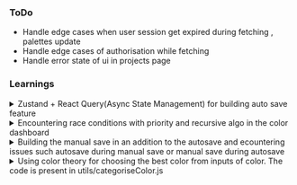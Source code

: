 ### ToDo

- Handle edge cases when user session get expired during fetching , palettes update
- Handle edge cases of authorisation while fetching
- Handle error state of ui in projects page

### Learnings

<details>
    <summary>Zustand + React Query(Async State Management) for building auto save feature</summary>
    <p>
       <li>First of the data is brought from the server</li>
       <li>Then when user interacts with the data we cant directly send the latest changes. As user can go on changing and a lot of request will be made to the server</li>
       <li>So I am zustand store for maintaining a colors array which will point to the latest changed data. And also a timer will start which will capture all the data changes. So after that span the request will be made with the latest data. Basically we are mutating with the latest recorded data</li>
       <li>Since the client side interaction is taking place and we are recording that we are using some external store. We could have used context but since a ton of changes can be made so going for a small state management library zustand</li>
    </p>
    
</details>

<details>
    <summary>Encountering race conditions with priority and recursive algo in the color dashboard</summary>
    <p>
        <h4>The save is autosaving feature. When colors are getting uploaded to the server and suppose at that time some changes happend.
        <br>Basically a race condition</h4>
       <h3>Solutions</h3>
       <li>Lock the ui when data is getting changed or mutation is happening</li>
       <li>Built some algo to gather the data changes made during the mutation and then after the settlement of the mutation re-perform the action but with the waitlist data</li>
    </p>
    <p>
        <h4> What I have done?</h4>
       <li>I took the second approach </li>
       <li>In my autosave feature, whenever the pallets are getting changed a scheduler starts. In that span of around of 4000ms all the latest changes are getting saved and atlast the latest one gets pushed to the server</li>
       <li>But in that span of sending, all the changes are getting saved to a waitList.</li>
       <li>So a recursive process is taking place</li>
       <li>Atlast, after onSettled the waitlist is emptied to the main color stack so that it does not move into recursive hell.</li>
       <li>Indirectly its an priority system. If data is in waitlist it will be send first</li>
    </p>
</details>

</details>

<details>
    <summary>Building the manual save in an addition to the autosave and ecountering issues such autosave during manual save or manual save during autosave</summary>
    <p>
       <li>We are using scheduling system.</li>
       <li>When manual save is pressed, just clear the schedule and push the latest data</li>
       <li>If during autosave manual save is pressed, then the queue will get emptied since the latest data pushed so if no data remains in the queue , dont go for the mutation</li>
       <li>If during manual save some changes performed, stack them up. And make another request with another set of data which will be autosaving</li>
    </p>
</details>

<details>
    <summary>Using color theory for choosing the best color from inputs of color. The code is present in utils/categoriseColor.js</summary>
    <p>

1. **Define the `categorizedColors` object**: The algorithm starts by defining an object `categorizedColors` with properties for `primary`, `secondary`, `tertiary`, `background`, `text`, and `accent` colors. Initially, all these properties are set to `null`.

2. **Sort the input colors by perceived brightness**: The input array `colors` is sorted in ascending order of perceived brightness using the formula `(r * 299 + g * 587 + b * 114) / 1000`, where `r`, `g`, and `b` are the red, green, and blue values of the color, respectively. This formula approximates how humans perceive the brightness of a color.

3. **Assign the background color**: The darkest color from the sorted array (`sortedColors[0]`) is assigned to `categorizedColors.background`.

4. **Find the most visually distinct colors**: The `findBestCombination` function is used to assign the `primary`, `secondary`, and `tertiary` colors. It does this by iterating over the remaining colors (excluding the background color) and calculating the color distance between each remaining color and the already assigned colors in `categorizedColors`. The color with the maximum distance is selected as the best color for the current category (`primary`, `secondary`, or `tertiary`). This ensures that the selected colors are visually distinct from each other.

5. **Assign the text color**: The `findContrastingColor` function is used to assign the `text` color. It takes the `background` color and an array of remaining colors as input. It iterates over the remaining colors and finds the color with the maximum contrast (brightness difference) from the `background` color, ensuring that it's not equal to any of the `primary`, `secondary`, or `tertiary` colors.

6. **Assign the accent color**: The `accent` color is assigned as the lightest remaining color from the input array. This is done by creating an array `accentColors` that contains all the remaining colors that haven't been assigned to any other category (`primary`, `secondary`, `tertiary`, `background`, or `text`), and then assigning the last color in the `accentColors` array (which will be the lightest color due to the sorting) to `categorizedColors.accent`.

The core functionality of the algorithm is achieved through the following helper functions:

- `calculateColorDistance`: This function calculates the maximum color distance between a given color and the already assigned colors in `categorizedColors`. It does this by iterating over the assigned colors and calculating the Euclidean distance between the given color and each assigned color in the RGB color space. The maximum distance is returned.

- `getColorDistance`: This function calculates the Euclidean distance between two colors in the RGB color space using the formula `sqrt((r1 - r2)^2 + (g1 - g2)^2 + (b1 - b2)^2)`, where `r1`, `g1`, `b1` and `r2`, `g2`, `b2` are the red, green, and blue values of the two colors, respectively.

- `findContrastingColor`: This function takes a base color and an array of sorted colors as input. It iterates over the sorted colors and finds the color with the maximum contrast (brightness difference) from the base color. The contrast is calculated as the absolute difference between the perceived brightness of the base color and the sorted color. The color with the maximum contrast is returned, ensuring that it's not equal to the base color.

By following these steps and using the helper functions, the algorithm assigns visually distinct colors to the `primary`, `secondary`, and `tertiary` properties, finds a contrasting color for the `text` property, and assigns the lightest remaining color as the `accent` color. The `background` color is set to the darkest color from the input array. The algorithm ensures that all assigned colors are present in the input array, and it satisfies the business cases of having the `text` color distinct from `primary`, `secondary`, and `tertiary`, and the `accent` color being the lightest remaining color.

</p>

</details>
